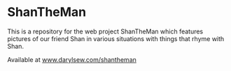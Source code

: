 ShanTheMan
==========

This is a repository for the web project ShanTheMan which features pictures of our friend Shan in
various situations with things that rhyme with Shan.

Available at www.darylsew.com/shantheman
